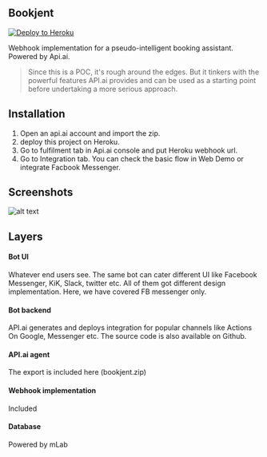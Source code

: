 
## Bookjent

[![Deploy to Heroku](https://www.herokucdn.com/deploy/button.svg)](https://heroku.com/deploy)

Webhook implementation for a pseudo-intelligent booking assistant. Powered by Api.ai.
> Since this is a POC, it's rough around the edges. But it tinkers with the powerful features API.ai provides and can be used as a starting point before undertaking a more serious approach.


## Installation

1) Open an api.ai account and import the zip.
2) deploy this project on Heroku.
3) Go to fulfilment tab in Api.ai console and put Heroku webhook url.
4) Go to Integration tab. You can check the basic flow in Web Demo or integrate Facbook Messenger.

## Screenshots

![alt text](https://raw.githubusercontent.com/urbangeek/bookjent/master/public/images/screenshot.png "Bookjent Screenshot")


## Layers
#### Bot UI 
Whatever end users see. The same bot can cater different UI like Facebook Messenger, KiK, Slack, twitter etc. All of them got different design implementation. Here, we have covered FB messenger only.
#### Bot backend
API.ai generates and deploys integration for popular channels like Actions On Google, Messenger etc. The source code is also available on Github.
#### API.ai agent 
The export is included here (bookjent.zip)
#### Webhook implementation
Included
#### Database
Powered by mLab
